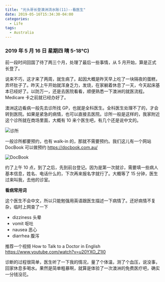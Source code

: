 ```yaml
---
title: "光头哥长登澳洲流水账(11)--看医生"
date: 2019-05-16T15:34:30-04:00
categories:
  - Life
tags:
  - Australia
---
```


### 2019 年 5 月 16 日 星期四 晴 5-18°C)

前一段时间回国了待了两三个月，处理了最后一些事情，从 5 月开始，算是正式长登了。

说来不巧，这才来了两周，就生病了。起因大概是昨天早上吃了一块隔夜的蛋糕，弄坏肚子了。昨天上午开始就浑身乏力，发烧，在家躺着休息了一天，今天起床基本已经好了。以防万一，还是去医院看看，顺便熟悉一下澳洲的就医流程。Medicare 卡之前就已经办好了。

澳洲这边看病一般先去诊所找 GP，也就是全科医生。全科医生处理不了的，才会转到医院。如果是紧急的病情，也可以直接去医院。诊所一般是这样的，我家附近这个诊所就在商场里面，大概有 10 来个医生吧，有几个还是说中文的。

![诊所](https://guangtoutou-photos.oss-cn-shanghai.aliyuncs.com/myhealth.jpg-720w)

一般诊所都要预约，也有 walk-in 的，那就不需要预约。我们这儿有一个网站 DocBook 可以做预约
https://docbook.com.au/

![DocBook](https://guangtoutou-photos.oss-cn-shanghai.aliyuncs.com/docbook.png-720w)

约了上午 10 点，到了之后，先到前台登记。因为是第一次就诊，需要填一些病人基本信息，姓名、电话什么的，下次再来报名字就行了。大概等了 15 分钟，医生过来叫我，去他的诊室。

**看病常用词**

这个医生不会中文，所以只能勉强用英语跟医生描述一下病情了。还好病情不复杂，临时上网查了一下

- dizziness 头晕
- vomit 呕吐
- nausea 恶心
- diarrhea 腹泻

推荐一个视频 How to Talk to a Doctor in English
https://www.youtube.com/watch?v=u20YXO_Z1I0

诊断的过程很简单，医生听了一下我的情况，量了个体温，测了个血压，说没事，回家休息多喝水。果然是简单粗暴啊，就算是体验了一次澳洲的免费医疗吧，确实一分钱没花。
